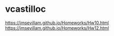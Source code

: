 # vcastilloc

https://jmsevillam.github.io/Homeworks/Hw10.html
https://jmsevillam.github.io/Homeworks/Hw12.html
